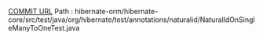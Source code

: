 [COMMIT URL](https://github.com/hibernate/hibernate-orm/commit/df4df47b95f379286e9d0898c3efd27dde22be03)
Path : hibernate-orm/hibernate-core/src/test/java/org/hibernate/test/annotations/naturalid/NaturalIdOnSingleManyToOneTest.java